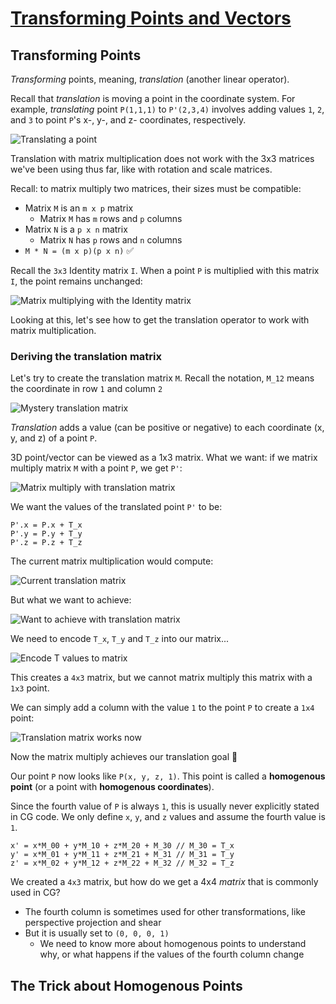 # [Transforming Points and Vectors](https://www.scratchapixel.com/lessons/mathematics-physics-for-computer-graphics/geometry/transforming-points-and-vectors)

## Transforming Points
*Transforming* points, meaning, *translation* (another linear operator).

Recall that *translation* is moving a point in the coordinate system. For example, *translating* point `P(1,1,1)` to `P'(2,3,4)` involves adding values `1`, `2`, and `3` to point `P`'s x-, y-, and z- coordinates, respectively.

![Translating a point](images/translate-point.png)

Translation with matrix multiplication does not work with the 3x3 matrices we've been using thus far, like with rotation and scale matrices.

Recall: to matrix multiply two matrices, their sizes must be compatible:

* Matrix `M` is an `m x p` matrix
  * Matrix `M` has `m` rows and `p` columns
* Matrix `N` is a `p x n` matrix
  * Matrix `N` has `p` rows and `n` columns 
* `M * N = (m x p)(p x n)` ✅

Recall the `3x3` Identity matrix `I`. When a point `P` is multiplied with this matrix `I`, the point remains unchanged:

![Matrix multiplying with the Identity matrix](images/matrix-multiply-identity.png)

Looking at this, let's see how to get the translation operator to work with matrix multiplication.

### Deriving the translation matrix

Let's try to create the translation matrix `M`. Recall the notation, `M_12` means the coordinate in row `1` and column `2`

![Mystery translation matrix](images/need-to-find-translation-matrix.png)

*Translation* adds a value (can be positive or negative) to each coordinate (x, y, and z) of a point `P`.

3D point/vector can be viewed as a 1x3 matrix. What we want: if we matrix multiply matrix `M` with a point `P`, we get `P'`:

![Matrix multiply with translation matrix](images/matrix-multiply-translation-basic.png)

We want the values of the translated point `P'`  to be:

```
P'.x = P.x + T_x
P'.y = P.y + T_y
P'.z = P.z + T_z
```

The current matrix multiplication would compute:

![Current translation matrix](images/current-translation-matrix.png)

But what we want to achieve:

![Want to achieve with translation matrix](images/translation-goal.png)

We need to encode `T_x`, `T_y` and `T_z` into our matrix...

![Encode T values to matrix](images/add-t-to-column-fails.png)

This creates a `4x3` matrix, but we cannot matrix multiply this matrix with a `1x3` point.

We can simply add a column with the value `1` to the point `P` to create a `1x4` point:

![Translation matrix works now](images/add-1-to-point-success.png)

Now the matrix multiply achieves our translation goal 💃

Our point `P` now looks like `P(x, y, z, 1)`. This point is called a **homogenous point** (or a point with **homogenous coordinates**).

Since the fourth value of `P` is always `1`, this is usually never explicitly stated in CG code. We only define `x`, `y`, and `z` values and assume the fourth value is `1`.

```
x' = x*M_00 + y*M_10 + z*M_20 + M_30 // M_30 = T_x
y' = x*M_01 + y*M_11 + z*M_21 + M_31 // M_31 = T_y
z' = x*M_02 + y*M_12 + z*M_22 + M_32 // M_32 = T_z
```

We created a `4x3` matrix, but how do we get a 4x4 *matrix* that is commonly used in CG?
* The fourth column is sometimes used for other transformations, like perspective projection and shear
* But it is usually set to `(0, 0, 0, 1)`
  * We need to know more about homogenous points to understand why, or what happens if the values of the fourth column change

## The Trick about Homogenous Points

